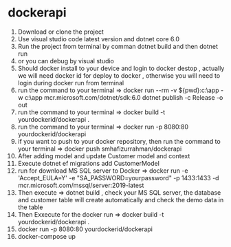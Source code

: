# dockerapi
1. Download or clone the project 
2. Use visual studio code latest version and dotnet core 6.0
3. Run the project from terminal by comman dotnet build and then dotnet run 
4. or you can debug by visual studio 
5. Should docker install to your device and login to docker destop , actually we will need docker id for deploy to docker , otherwise you will need to login during docker run from terminal 
6. run the command to your terminal => docker run --rm -v ${pwd}:c:\app -w c:\app mcr.microsoft.com/dotnet/sdk:6.0 dotnet publish -c Release -o out
7. run the command to your terminal =>    docker build -t yourdockerid/dockerapi .
8. run the command to your terminal =>  docker run -p 8080:80 yourdockerid/dockerapi
9. if you want to push to your docker repository, then run the command to your terminal => docker push smhafizurrahman/dockerapi
10. After adding model and update Customer model and context
 11. Execute dotnet ef migrations add CustomerModel  
 12. run for download MS SQL server to Docker =>   docker run -e 'Accept_EULA=Y' -e "SA_PASSWORD=yourpassword" -p 1433:1433 -d mcr.microsoft.com/mssql/server:2019-latest
13. Then execute =>  dotnet build , check your MS SQL server, the database and customer table will create automatically and check the demo data in the table 
14. Then Exxecute for the docker run =>  docker build -t yourdockerid/dockerapi .
15. docker run -p 8080:80 yourdockerid/dockerapi
16.  docker-compose up 